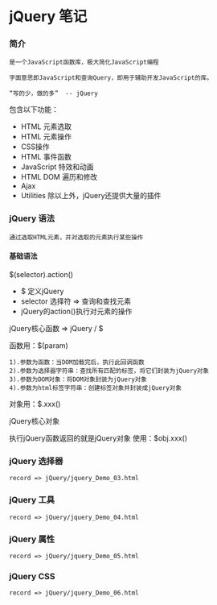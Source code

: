 # jQuery 笔记

### 简介
    是一个JavaScript函数库，极大简化JavaScript编程

    字面意思即JavaScript和查询Query，即用于辅助开发JavaScript的库。

    “写的少，做的多”  -- jQuery


包含以下功能：
+ HTML 元素选取
+ HTML 元素操作
+ CSS操作
+ HTML 事件函数
+ JavaScript 特效和动画
+ HTML DOM 遍历和修改
+ Ajax
+ Utilities
除以上外，jQuery还提供大量的插件

### jQuery 语法
    通过选取HTML元素，并对选取的元素执行某些操作

#### 基础语法 
$(selector).action()
+ $ 定义jQuery
+ selector 选择符 => 查询和查找元素
+ jQuery的action()执行对元素的操作

jQuery核心函数  => jQuery / $

函数用：$(param)
    
    1).参数为函数：当DOM加载完后，执行此回调函数
    2).参数为选择器字符串：查找所有匹配的标签，将它们封装为jQuery对象
    3).参数为DOM对象：将DOM对象封装为jQuery对象
    4).参数为html标签字符串：创建标签对象并封装成jQuery对象

对象用：$.xxx()

jQuery核心对象

执行jQuery函数返回的就是jQuery对象
使用：$obj.xxx()

### jQuery 选择器
    record => jQuery/jquery_Demo_03.html
### jQuery 工具
    record => jQuery/jquery_Demo_04.html

### jQuery 属性
    record => jQuery/jquery_Demo_05.html

### jQuery CSS 
    record => jQuery/jquery_Demo_06.html